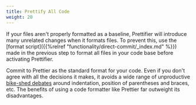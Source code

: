 ```yaml
---
title: Prettify All Code
weight: 20
---
```


If your files aren't properly formatted as a baseline, Prettifier will introduce
many unrelated changes when it formats files. To prevent this, use the [format
script]({{%relref "functionality/direct-commit/_index.md" %}}) made in the
previous step to format all files in your code base before activating
Prettifier.

Commit to Prettier as the standard format for your code. Even if you don't agree
with all the decisions it makes, it avoids a wide range of unproductive
[bike-shed debates](https://en.wikipedia.org/wiki/Law_of_triviality) around
indentation, position of parentheses and braces, etc. The benefits of using a
code formatter like Prettier far outweight its disadvantages.
